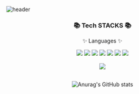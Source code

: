 ![header](https://capsule-render.vercel.app/api?type=waving&color=f8dae2&height=300&section=header&text=Hello!%20I'm%20nanna29&fontSize=70&fontColor=ffffff)

<div align=center>
  <h3>📚 Tech STACKS 📚</h3>
  <p>✨ Languages ✨</p>
</div>
<div align=center> 
  <img src="https://img.shields.io/badge/java-007396?style=flat&logo=java&logoColor=white">
  <img src="https://img.shields.io/badge/c++-00599C?style=flat&logo=c%2B%2B&logoColor=white">
  <img src="https://img.shields.io/badge/python-3776ABstyle=flat&logo=python&logoColor=white"> 
  <img src="https://img.shields.io/badge/html5-E34F26?style=flat&logo=html5&logoColor=white">
  <img src="https://img.shields.io/badge/css-1572B6?style=for-the-badge&logo=css3&logoColor=white"> 
  <img src="https://img.shields.io/badge/javascript-F7DF1E?style=for-the-badge&logo=javascript&logoColor=white">
  <img src="https://img.shields.io/badge/github-181717?style=for-the-badge&logo=github&logoColor=white">
</div>
<br>
<div align=center>
  <img src="https://github-readme-stats.vercel.app/api/top-langs/?username=nanna29&layout=compact">
</div>
<br>
<div align=center>
  
  ![Anurag's GitHub stats](https://github-readme-stats.vercel.app/api?username=nanna29&show_icons=true&theme=dracula)
</div>

